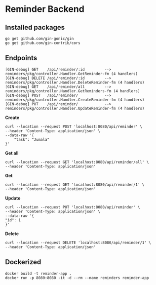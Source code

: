 # Reminder Backend

## Installed packages

```shell
go get github.com/gin-gonic/gin
go get github.com/gin-contrib/cors
```

## Endpoints

```
[GIN-debug] GET    /api/reminder/:id         --> reminders/pkg/controller.Handler.GetReminder-fm (4 handlers)
[GIN-debug] DELETE /api/reminder/:id         --> reminders/pkg/controller.Handler.DeleteReminder-fm (4 handlers)
[GIN-debug] GET    /api/reminder/all         --> reminders/pkg/controller.Handler.GetReminders-fm (4 handlers)
[GIN-debug] POST   /api/reminder/            --> reminders/pkg/controller.Handler.CreateReminder-fm (4 handlers)
[GIN-debug] PUT    /api/reminder/            --> reminders/pkg/controller.Handler.UpdateReminder-fm (4 handlers)
```

**Create**

```shell
curl --location --request POST 'localhost:8080/api/reminder' \
--header 'Content-Type: application/json' \
--data-raw '{
    "task": "Jumala"
}'
```

**Get all**

```shell
curl --location --request GET 'localhost:8080/api/reminder/all' \
--header 'Content-Type: application/json'
```

**Get**

```shell
curl --location --request GET 'localhost:8080/api/reminder/1' \
--header 'Content-Type: application/json'
```

**Update**

```shell
curl --location --request PUT 'localhost:8080/api/reminder' \
--header 'Content-Type: application/json' \
--data-raw '{
"id": 1
}'
```

**Delete**

```shell
curl --location --request DELETE 'localhost:8080/api/reminder/1' \
--header 'Content-Type: application/json'
```

## Dockerized

```shell
docker build -t reminder-app .
docker run -p 8080:8080 -it -d --rm --name reminders reminder-app
```
